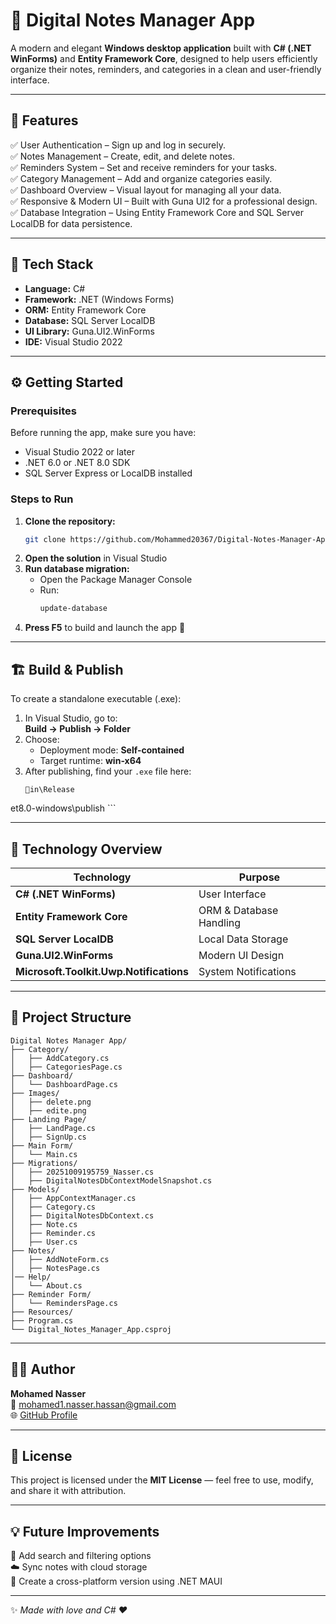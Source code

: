 # 📝 Digital Notes Manager App

A modern and elegant **Windows desktop application** built with **C# (.NET WinForms)** and **Entity Framework Core**, designed to help users efficiently organize their notes, reminders, and categories in a clean and user-friendly interface.

---

## 🚀 Features

✅ User Authentication – Sign up and log in securely.  
✅ Notes Management – Create, edit, and delete notes.  
✅ Reminders System – Set and receive reminders for your tasks.  
✅ Category Management – Add and organize categories easily.  
✅ Dashboard Overview – Visual layout for managing all your data.  
✅ Responsive & Modern UI – Built with Guna UI2 for a professional design.  
✅ Database Integration – Using Entity Framework Core and SQL Server LocalDB for data persistence.

---

## 🧠 Tech Stack

- **Language:** C#  
- **Framework:** .NET (Windows Forms)  
- **ORM:** Entity Framework Core  
- **Database:** SQL Server LocalDB  
- **UI Library:** Guna.UI2.WinForms  
- **IDE:** Visual Studio 2022  

---

## ⚙️ Getting Started

### Prerequisites
Before running the app, make sure you have:

- Visual Studio 2022 or later  
- .NET 6.0 or .NET 8.0 SDK  
- SQL Server Express or LocalDB installed  

### Steps to Run

1. **Clone the repository:**
   ```bash
   git clone https://github.com/Mohammed20367/Digital-Notes-Manager-App.git
   ```
2. **Open the solution** in Visual Studio  
3. **Run database migration:**
   - Open the Package Manager Console  
   - Run:
     ```bash
     update-database
     ```
4. **Press F5** to build and launch the app 🚀  

---

## 🏗️ Build & Publish

To create a standalone executable (.exe):

1. In Visual Studio, go to:  
   **Build → Publish → Folder**
2. Choose:
   - Deployment mode: **Self-contained**  
   - Target runtime: **win-x64**
3. After publishing, find your `.exe` file here:  
   ```
   in\Release
et8.0-windows\publish   ```

---

## 🧱 Technology Overview

| Technology                              | Purpose                 |
| --------------------------------------- | ----------------------- |
| **C# (.NET WinForms)**                  | User Interface          |
| **Entity Framework Core**               | ORM & Database Handling |
| **SQL Server LocalDB**                  | Local Data Storage      |
| **Guna.UI2.WinForms**                   | Modern UI Design        |
| **Microsoft.Toolkit.Uwp.Notifications** | System Notifications    |

---

## 📂 Project Structure

```
Digital Notes Manager App/
├── Category/
│   ├── AddCategory.cs
│   ├── CategoriesPage.cs
├── Dashboard/
│   └── DashboardPage.cs
├── Images/
│   ├── delete.png
│   ├── edite.png
├── Landing Page/
│   ├── LandPage.cs
│   ├── SignUp.cs
├── Main Form/
│   └── Main.cs
├── Migrations/
│   ├── 20251009195759_Nasser.cs
│   ├── DigitalNotesDbContextModelSnapshot.cs
├── Models/
│   ├── AppContextManager.cs
│   ├── Category.cs
│   ├── DigitalNotesDbContext.cs
│   ├── Note.cs
│   ├── Reminder.cs
│   ├── User.cs
├── Notes/
│   ├── AddNoteForm.cs
│   ├── NotesPage.cs
│── Help/
│   └── About.cs
├── Reminder Form/
│   └── RemindersPage.cs
├── Resources/
├── Program.cs
└── Digital_Notes_Manager_App.csproj
```

---

## 🧑‍💻 Author

**Mohamed Nasser**  
📧 [mohamed1.nasser.hassan@gmail.com](mailto:mohamed1.nasser.hassan@gmail.com)  
🌐 [GitHub Profile](https://github.com/Mohammed20367)

---

## 📜 License

This project is licensed under the **MIT License** — feel free to use, modify, and share it with attribution.

---

## 💡 Future Improvements

🧭 Add search and filtering options  
☁️ Sync notes with cloud storage  
📱 Create a cross-platform version using .NET MAUI  

---

✨ *Made with love and C# ❤️*
